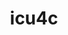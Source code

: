 ---
title: "icu4c"
layout: cache
categories: [package, develop]
meta: {"compilers": ["cce@18.0.0", "gcc@10.3.0", "gcc@11.1.0", "gcc@11.4.0", "gcc@12.4.0", "gcc@13.2.0", "gcc@7.3.1", "gcc@7.5.0", "gcc@9.4.0", "intel-oneapi-compilers@2024.1.0", "intel-oneapi-compilers@2024.2.1", "intel-oneapi-compilers@2025.1.0"], "num_specs": 216, "num_specs_by_stack": {"aws-isc": 1, "aws-isc-aarch64": 1, "aws-pcluster-neoverse_v1": 11, "aws-pcluster-x86_64_v4": 22, "build_systems": 10, "data-vis-sdk": 10, "e4s": 50, "e4s-cray-rhel": 9, "e4s-cray-sles": 2, "e4s-neoverse-v2": 30, "e4s-neoverse_v1": 6, "e4s-oneapi": 31, "e4s-power": 3, "e4s-rocm-external": 10, "hep": 20, "ml-linux-x86_64-rocm": 10, "root": 216}, "oss": ["amzn2", "rhel8", "sle_hpc15", "ubuntu18.04", "ubuntu20.04", "ubuntu22.04", "ubuntu24.04"], "platforms": ["linux"], "stacks": ["aws-isc", "aws-isc-aarch64", "aws-pcluster-neoverse_v1", "aws-pcluster-x86_64_v4", "build_systems", "data-vis-sdk", "e4s", "e4s-cray-rhel", "e4s-cray-sles", "e4s-neoverse-v2", "e4s-neoverse_v1", "e4s-oneapi", "e4s-power", "e4s-rocm-external", "hep", "ml-linux-x86_64-rocm", "root"], "targets": ["aarch64", "neoverse_v1", "neoverse_v2", "ppc64le", "x86_64_v3", "x86_64_v4"], "versions": ["74.2", "76.1"]}
spec_details: [{"compiler": "intel-oneapi-compilers@2025.1.0", "hash": "235vtgkv7rs5v734z3uvtt6ptw3q4qb6", "os": "ubuntu22.04", "platform": "linux", "size": "-", "stacks": ["e4s-oneapi", "root"], "target": "x86_64_v3", "variants": ["build_system=autotools", "cxxstd=17"], "versions": ["76.1"]}, {"compiler": "gcc@11.4.0", "hash": "23xk5johnqtyo6m4r4wuywvwxvljx3o4", "os": "ubuntu22.04", "platform": "linux", "size": "-", "stacks": ["e4s", "root"], "target": "x86_64_v3", "variants": ["build_system=autotools", "cxxstd=11"], "versions": ["74.2"]}, {"compiler": "gcc@11.4.0", "hash": "24qagzs37zmdq6ozqkkcvl4a4cci2oq4", "os": "ubuntu22.04", "platform": "linux", "size": "-", "stacks": ["e4s", "root"], "target": "x86_64_v3", "variants": ["build_system=autotools", "cxxstd=11"], "versions": ["74.2"]}, {"compiler": "gcc@11.4.0", "hash": "254blao7wyp65kby7muyfhx6gxeq2ey7", "os": "ubuntu22.04", "platform": "linux", "size": "-", "stacks": ["e4s", "root"], "target": "x86_64_v3", "variants": ["build_system=autotools", "cxxstd=11"], "versions": ["74.2"]}, {"compiler": "gcc@11.4.0", "hash": "2be2asxvokipuhyz7vj7miozabdowtra", "os": "ubuntu22.04", "platform": "linux", "size": "-", "stacks": ["e4s", "root"], "target": "x86_64_v3", "variants": ["build_system=autotools", "cxxstd=11"], "versions": ["74.2"]}, {"compiler": "intel-oneapi-compilers@2024.2.1", "hash": "2e2pfdtwny524kuyn6qmnqdtnn2ddmul", "os": "ubuntu22.04", "platform": "linux", "size": "-", "stacks": ["e4s-oneapi", "root"], "target": "x86_64_v3", "variants": ["build_system=autotools", "cxxstd=17"], "versions": ["76.1"]}, {"compiler": "gcc@11.4.0", "hash": "2hgyj2vrp4ui3t4hjczzpugzzjjbgeta", "os": "ubuntu22.04", "platform": "linux", "size": "-", "stacks": ["e4s", "root"], "target": "x86_64_v3", "variants": ["build_system=autotools", "cxxstd=17"], "versions": ["76.1"]}, {"compiler": "gcc@11.4.0", "hash": "2jfbklodzxuu4yv7y2szednuhey4ztm2", "os": "ubuntu22.04", "platform": "linux", "size": "-", "stacks": ["e4s", "root"], "target": "x86_64_v3", "variants": ["build_system=autotools", "cxxstd=11"], "versions": ["74.2"]}, {"compiler": "intel-oneapi-compilers@2024.1.0", "hash": "2usws7dkog5z4amoa5xlilri42kl2o6q", "os": "amzn2", "platform": "linux", "size": "-", "stacks": ["aws-pcluster-x86_64_v4", "root"], "target": "x86_64_v4", "variants": ["build_system=autotools", "cxxstd=11"], "versions": ["74.2"]}, {"compiler": "gcc@11.1.0", "hash": "2xuekm3shs47vus6xienchizcko5mfqy", "os": "ubuntu20.04", "platform": "linux", "size": "-", "stacks": ["data-vis-sdk", "root"], "target": "x86_64_v3", "variants": ["build_system=autotools", "cxxstd=11"], "versions": ["74.2"]}, {"compiler": "intel-oneapi-compilers@2024.1.0", "hash": "3i4pcreid5eyvgnjrt3uyfm3qll4ynu3", "os": "amzn2", "platform": "linux", "size": "-", "stacks": ["aws-pcluster-x86_64_v4", "root"], "target": "x86_64_v4", "variants": ["build_system=autotools", "cxxstd=11"], "versions": ["74.2"]}, {"compiler": "gcc@12.4.0", "hash": "3obuqsqh5b6hhcmxrmdh3ohxxlrktcpq", "os": "amzn2", "platform": "linux", "size": "-", "stacks": ["aws-pcluster-neoverse_v1", "root"], "target": "neoverse_v1", "variants": ["build_system=autotools", "cxxstd=11"], "versions": ["74.2"]}, {"compiler": "gcc@13.2.0", "hash": "3t3zlomm2rczvy4jmn52yxlw7yia7zwe", "os": "ubuntu24.04", "platform": "linux", "size": "-", "stacks": ["ml-linux-x86_64-rocm", "root"], "target": "x86_64_v3", "variants": ["build_system=autotools", "cxxstd=11"], "versions": ["74.2"]}, {"compiler": "gcc@11.4.0", "hash": "3tjwwl4cy73absec76mdrnraql5i7vmv", "os": "ubuntu22.04", "platform": "linux", "size": "-", "stacks": ["e4s", "e4s-rocm-external", "root"], "target": "x86_64_v3", "variants": ["build_system=autotools", "cxxstd=17"], "versions": ["76.1"]}, {"compiler": "cce@18.0.0", "hash": "3tvsatbqyi3sxxwlunrg4ugnfogxfrqz", "os": "rhel8", "platform": "linux", "size": "-", "stacks": ["e4s-cray-rhel", "root"], "target": "x86_64_v3", "variants": ["build_system=autotools", "cxxstd=11"], "versions": ["74.2"]}, {"compiler": "cce@18.0.0", "hash": "42g45snxddf56e4wg3jsbnbn6dddv4kt", "os": "rhel8", "platform": "linux", "size": "-", "stacks": ["e4s-cray-rhel", "root"], "target": "x86_64_v3", "variants": ["build_system=autotools", "cxxstd=11"], "versions": ["74.2"]}, {"compiler": "intel-oneapi-compilers@2025.1.0", "hash": "42pejxp6byscxhevpdwollbepkm3e6uq", "os": "ubuntu22.04", "platform": "linux", "size": "-", "stacks": ["e4s-oneapi", "root"], "target": "x86_64_v3", "variants": ["build_system=autotools", "cxxstd=11"], "versions": ["74.2"]}, {"compiler": "intel-oneapi-compilers@2024.2.1", "hash": "42ygiytjl5h2zks4qg2msfqtyrr22o6r", "os": "ubuntu22.04", "platform": "linux", "size": "-", "stacks": ["e4s-oneapi", "root"], "target": "x86_64_v3", "variants": ["build_system=autotools", "cxxstd=11"], "versions": ["74.2"]}, {"compiler": "gcc@11.4.0", "hash": "46nm4da4m5uhogu2nxusxyf3ft2mfqjj", "os": "ubuntu22.04", "platform": "linux", "size": "-", "stacks": ["e4s", "root"], "target": "x86_64_v3", "variants": ["build_system=autotools", "cxxstd=17"], "versions": ["76.1"]}, {"compiler": "intel-oneapi-compilers@2024.2.1", "hash": "4fn46d3xuafl4ycgnpnhdx2wkyhbmmhv", "os": "ubuntu22.04", "platform": "linux", "size": "-", "stacks": ["e4s-oneapi", "root"], "target": "x86_64_v3", "variants": ["build_system=autotools", "cxxstd=17"], "versions": ["76.1"]}, {"compiler": "intel-oneapi-compilers@2024.1.0", "hash": "4gnom6ymlfn2hytsst4jvemdljsg556b", "os": "amzn2", "platform": "linux", "size": "-", "stacks": ["aws-pcluster-x86_64_v4", "root"], "target": "x86_64_v4", "variants": ["build_system=autotools", "cxxstd=11"], "versions": ["74.2"]}, {"compiler": "gcc@11.4.0", "hash": "4hpfwmmvrslwwtcboimaqlms6jsljizi", "os": "ubuntu22.04", "platform": "linux", "size": "-", "stacks": ["e4s", "root"], "target": "x86_64_v3", "variants": ["build_system=autotools", "cxxstd=17"], "versions": ["76.1"]}, {"compiler": "gcc@13.2.0", "hash": "4pl5qra52j6erpiv3ui2ltkmlksxd5jm", "os": "ubuntu24.04", "platform": "linux", "size": "-", "stacks": ["ml-linux-x86_64-rocm", "root"], "target": "x86_64_v3", "variants": ["build_system=autotools", "cxxstd=11"], "versions": ["74.2"]}, {"compiler": "gcc@11.4.0", "hash": "4t4cbmrwkerma7unl3hg6k7ayty4hkxr", "os": "ubuntu22.04", "platform": "linux", "size": "-", "stacks": ["e4s-neoverse-v2", "root"], "target": "neoverse_v2", "variants": ["build_system=autotools", "cxxstd=11"], "versions": ["74.2"]}, {"compiler": "intel-oneapi-compilers@2024.1.0", "hash": "4yh7jvmkc233nmbkqbkwk6kl7mfytzib", "os": "amzn2", "platform": "linux", "size": "-", "stacks": ["aws-pcluster-x86_64_v4", "root"], "target": "x86_64_v4", "variants": ["build_system=autotools", "cxxstd=11"], "versions": ["74.2"]}, {"compiler": "intel-oneapi-compilers@2024.1.0", "hash": "54hflk3ldjo24gaks7facoutwpjpmdxi", "os": "amzn2", "platform": "linux", "size": "-", "stacks": ["aws-pcluster-x86_64_v4", "root"], "target": "x86_64_v4", "variants": ["build_system=autotools", "cxxstd=11"], "versions": ["74.2"]}, {"compiler": "gcc@11.4.0", "hash": "5dclosagyuimiyxdp26zgpzg3xnmxtif", "os": "ubuntu22.04", "platform": "linux", "size": "-", "stacks": ["e4s-neoverse-v2", "root"], "target": "neoverse_v2", "variants": ["build_system=autotools", "cxxstd=11"], "versions": ["74.2"]}, {"compiler": "cce@18.0.0", "hash": "5kr3uqrdwbslko3chjillrbz7xn6y2us", "os": "rhel8", "platform": "linux", "size": "-", "stacks": ["e4s-cray-rhel", "root"], "target": "x86_64_v3", "variants": ["build_system=autotools", "cxxstd=11"], "versions": ["74.2"]}, {"compiler": "gcc@11.1.0", "hash": "5ria62pfcckv7d4pppvot4uq5cj7tbha", "os": "ubuntu20.04", "platform": "linux", "size": "-", "stacks": ["data-vis-sdk", "root"], "target": "x86_64_v3", "variants": ["build_system=autotools", "cxxstd=11"], "versions": ["74.2"]}, {"compiler": "gcc@11.4.0", "hash": "5utjxzsq7kikvvzr5zqjvnz22wtjx2eg", "os": "ubuntu22.04", "platform": "linux", "size": "-", "stacks": ["hep", "root"], "target": "x86_64_v3", "variants": ["build_system=autotools", "cxxstd=11"], "versions": ["74.2"]}, {"compiler": "intel-oneapi-compilers@2024.1.0", "hash": "5xqoxsjgnl33u3umthowowdnfm55o7g3", "os": "amzn2", "platform": "linux", "size": "-", "stacks": ["aws-pcluster-x86_64_v4", "root"], "target": "x86_64_v3", "variants": ["build_system=autotools", "cxxstd=11"], "versions": ["74.2"]}, {"compiler": "gcc@7.5.0", "hash": "5y373qlaly2pi4axw4vwak52uljp566s", "os": "ubuntu18.04", "platform": "linux", "size": "-", "stacks": ["build_systems", "root"], "target": "x86_64_v3", "variants": ["build_system=autotools", "cxxstd=11"], "versions": ["74.2"]}, {"compiler": "intel-oneapi-compilers@2024.1.0", "hash": "62rtjjgq2nieds2n2u5jnb6sch4mnigu", "os": "amzn2", "platform": "linux", "size": "-", "stacks": ["aws-pcluster-x86_64_v4", "root"], "target": "x86_64_v3", "variants": ["build_system=autotools", "cxxstd=11"], "versions": ["74.2"]}, {"compiler": "gcc@7.5.0", "hash": "6bytsctjts6n6jxnbs3nqpvvrk3bx44e", "os": "ubuntu18.04", "platform": "linux", "size": "-", "stacks": ["build_systems", "root"], "target": "x86_64_v3", "variants": ["build_system=autotools", "cxxstd=11"], "versions": ["74.2"]}, {"compiler": "gcc@13.2.0", "hash": "6k3pyclfyxnhfv2h4ceunbclzwscj73w", "os": "ubuntu24.04", "platform": "linux", "size": "-", "stacks": ["ml-linux-x86_64-rocm", "root"], "target": "x86_64_v3", "variants": ["build_system=autotools", "cxxstd=11"], "versions": ["74.2"]}, {"compiler": "intel-oneapi-compilers@2024.1.0", "hash": "7dok4sdqwpvud7biwij3c4ysfvizmsnw", "os": "amzn2", "platform": "linux", "size": "-", "stacks": ["aws-pcluster-x86_64_v4", "root"], "target": "x86_64_v3", "variants": ["build_system=autotools", "cxxstd=11"], "versions": ["74.2"]}, {"compiler": "gcc@11.4.0", "hash": "7f63l3f7b3hgatp4gb33ayuk6tm6dhds", "os": "ubuntu22.04", "platform": "linux", "size": "-", "stacks": ["hep", "root"], "target": "x86_64_v3", "variants": ["build_system=autotools", "cxxstd=11"], "versions": ["74.2"]}, {"compiler": "gcc@11.1.0", "hash": "7gtolmfw6cj45hizho6xwhxoe2yd3la6", "os": "ubuntu20.04", "platform": "linux", "size": "-", "stacks": ["data-vis-sdk", "root"], "target": "x86_64_v3", "variants": ["build_system=autotools", "cxxstd=11"], "versions": ["74.2"]}, {"compiler": "cce@18.0.0", "hash": "7hbylmqa2evk6l77p2hb4wfdgetcu7be", "os": "rhel8", "platform": "linux", "size": "-", "stacks": ["e4s-cray-rhel", "root"], "target": "x86_64_v3", "variants": ["build_system=autotools", "cxxstd=11"], "versions": ["74.2"]}, {"compiler": "intel-oneapi-compilers@2024.1.0", "hash": "7ud4clxtvrpfki34bt3hdgc2vliit36a", "os": "amzn2", "platform": "linux", "size": "-", "stacks": ["aws-pcluster-x86_64_v4", "root"], "target": "x86_64_v3", "variants": ["build_system=autotools", "cxxstd=11"], "versions": ["74.2"]}, {"compiler": "gcc@7.3.1", "hash": "7y5hupo5gvjuvmeowivmf5o5tzwgxa3c", "os": "amzn2", "platform": "linux", "size": "-", "stacks": ["aws-isc", "root"], "target": "x86_64_v3", "variants": ["build_system=autotools", "cxxstd=11"], "versions": ["74.2"]}, {"compiler": "gcc@11.4.0", "hash": "7zq3klg7a4cm7ggwpnmvhfiz3de4gfpy", "os": "ubuntu22.04", "platform": "linux", "size": "-", "stacks": ["e4s", "root"], "target": "x86_64_v3", "variants": ["build_system=autotools", "cxxstd=11"], "versions": ["74.2"]}, {"compiler": "gcc@11.4.0", "hash": "a53bvvdhp6mtannmi3zlkpwdb5tesrzi", "os": "ubuntu22.04", "platform": "linux", "size": "-", "stacks": ["hep", "root"], "target": "x86_64_v3", "variants": ["build_system=autotools", "cxxstd=11"], "versions": ["74.2"]}, {"compiler": "gcc@7.5.0", "hash": "a5n6ejnyjmyk5upxuk6bduimuqnahdnx", "os": "ubuntu18.04", "platform": "linux", "size": "-", "stacks": ["build_systems", "root"], "target": "x86_64_v3", "variants": ["build_system=autotools", "cxxstd=11"], "versions": ["74.2"]}, {"compiler": "gcc@12.4.0", "hash": "aiumfk7t4atsoavtofqpycey3cnd2dzk", "os": "amzn2", "platform": "linux", "size": "-", "stacks": ["aws-pcluster-neoverse_v1", "root"], "target": "neoverse_v1", "variants": ["build_system=autotools", "cxxstd=11"], "versions": ["74.2"]}, {"compiler": "gcc@11.4.0", "hash": "aoyfz4u46cxtbqbo63liometlq4r5asy", "os": "ubuntu22.04", "platform": "linux", "size": "-", "stacks": ["e4s-neoverse_v1", "root"], "target": "neoverse_v1", "variants": ["build_system=autotools", "cxxstd=17"], "versions": ["74.2"]}, {"compiler": "intel-oneapi-compilers@2024.1.0", "hash": "atmw4jkpoagry4khvu3vgwpufnejb4om", "os": "amzn2", "platform": "linux", "size": "-", "stacks": ["aws-pcluster-x86_64_v4", "root"], "target": "x86_64_v4", "variants": ["build_system=autotools", "cxxstd=11"], "versions": ["74.2"]}, {"compiler": "gcc@12.4.0", "hash": "awdezfed3ewqiw7bl3qdxo7jg6t7bkki", "os": "amzn2", "platform": "linux", "size": "-", "stacks": ["aws-pcluster-neoverse_v1", "root"], "target": "neoverse_v1", "variants": ["build_system=autotools", "cxxstd=11"], "versions": ["74.2"]}, {"compiler": "intel-oneapi-compilers@2025.1.0", "hash": "b2vncpxjjdzodla6f6lc5adhcguwtmuq", "os": "ubuntu22.04", "platform": "linux", "size": "-", "stacks": ["e4s-oneapi", "root"], "target": "x86_64_v3", "variants": ["build_system=autotools", "cxxstd=17"], "versions": ["76.1"]}, {"compiler": "gcc@11.4.0", "hash": "b4s7557vz2k5hlqwh4i3pkj4m2nrwzgz", "os": "ubuntu22.04", "platform": "linux", "size": "-", "stacks": ["e4s-neoverse-v2", "root"], "target": "neoverse_v2", "variants": ["build_system=autotools", "cxxstd=17"], "versions": ["76.1"]}, {"compiler": "gcc@11.4.0", "hash": "bdme3r5snja5h4y32lpggumymnmozorz", "os": "ubuntu22.04", "platform": "linux", "size": "-", "stacks": ["e4s", "root"], "target": "x86_64_v3", "variants": ["build_system=autotools", "cxxstd=11"], "versions": ["74.2"]}, {"compiler": "gcc@11.4.0", "hash": "bi764e6tlisbihtpqhwvtnkirvn7uojq", "os": "ubuntu22.04", "platform": "linux", "size": "-", "stacks": ["e4s", "root"], "target": "x86_64_v3", "variants": ["build_system=autotools", "cxxstd=11"], "versions": ["74.2"]}, {"compiler": "gcc@11.4.0", "hash": "bjrq7hr5pz5ddhksjc6vjfdre54kxx4c", "os": "ubuntu22.04", "platform": "linux", "size": "-", "stacks": ["e4s-neoverse_v1", "root"], "target": "neoverse_v1", "variants": ["build_system=autotools", "cxxstd=11"], "versions": ["74.2"]}, {"compiler": "gcc@11.4.0", "hash": "bpxcwhgqbyfm6o2jk255w6rcjrbryhkx", "os": "ubuntu22.04", "platform": "linux", "size": "-", "stacks": ["e4s", "e4s-rocm-external", "root"], "target": "x86_64_v3", "variants": ["build_system=autotools", "cxxstd=17"], "versions": ["76.1"]}, {"compiler": "gcc@13.2.0", "hash": "bvxx6xihll4gbnn2evwk73bkom2g5jo4", "os": "ubuntu24.04", "platform": "linux", "size": "-", "stacks": ["ml-linux-x86_64-rocm", "root"], "target": "x86_64_v3", "variants": ["build_system=autotools", "cxxstd=11"], "versions": ["74.2"]}, {"compiler": "gcc@10.3.0", "hash": "c6fih3uxannj3yxwkmmzmwndz6mmrxay", "os": "sle_hpc15", "platform": "linux", "size": "-", "stacks": ["e4s-cray-sles", "root"], "target": "x86_64_v4", "variants": ["build_system=autotools", "cxxstd=11"], "versions": ["74.2"]}, {"compiler": "gcc@11.4.0", "hash": "cb7vcs3atodjxdkdmtbil3rxeubv4j4d", "os": "ubuntu22.04", "platform": "linux", "size": "-", "stacks": ["hep", "root"], "target": "x86_64_v3", "variants": ["build_system=autotools", "cxxstd=11"], "versions": ["74.2"]}, {"compiler": "gcc@7.5.0", "hash": "cgplfya7fi7ry5zeqvvju3qt2b3jeozv", "os": "ubuntu18.04", "platform": "linux", "size": "-", "stacks": ["build_systems", "root"], "target": "x86_64_v3", "variants": ["build_system=autotools", "cxxstd=11"], "versions": ["74.2"]}, {"compiler": "gcc@11.4.0", "hash": "ci3f7quapzmtju3t354mk6vz7kc27yvf", "os": "ubuntu22.04", "platform": "linux", "size": "-", "stacks": ["e4s", "root"], "target": "x86_64_v3", "variants": ["build_system=autotools", "cxxstd=17"], "versions": ["76.1"]}, {"compiler": "gcc@11.4.0", "hash": "dcroqkys2odw5tvnnilnbprxq2gyn7vk", "os": "ubuntu22.04", "platform": "linux", "size": "-", "stacks": ["e4s", "e4s-rocm-external", "root"], "target": "x86_64_v3", "variants": ["build_system=autotools", "cxxstd=17"], "versions": ["76.1"]}, {"compiler": "gcc@7.5.0", "hash": "dhxfzsbblaoiqfv54lqtmqgpr36ceowe", "os": "ubuntu18.04", "platform": "linux", "size": "-", "stacks": ["build_systems", "root"], "target": "x86_64_v3", "variants": ["build_system=autotools", "cxxstd=11"], "versions": ["74.2"]}, {"compiler": "intel-oneapi-compilers@2025.1.0", "hash": "dski5ql4g7qttmascmcef5nktdw4iast", "os": "ubuntu22.04", "platform": "linux", "size": "-", "stacks": ["e4s-oneapi", "root"], "target": "x86_64_v3", "variants": ["build_system=autotools", "cxxstd=11"], "versions": ["74.2"]}, {"compiler": "gcc@11.4.0", "hash": "dsx5zmn6pwqya26aaukvpav2l36zt5zj", "os": "ubuntu22.04", "platform": "linux", "size": "-", "stacks": ["e4s", "root"], "target": "x86_64_v3", "variants": ["build_system=autotools", "cxxstd=17"], "versions": ["76.1"]}, {"compiler": "gcc@7.3.1", "hash": "du52afdmrskhi5y6mzimoguq4tchrn4c", "os": "amzn2", "platform": "linux", "size": "-", "stacks": ["aws-isc-aarch64", "root"], "target": "aarch64", "variants": ["build_system=autotools", "cxxstd=11"], "versions": ["74.2"]}, {"compiler": "gcc@11.4.0", "hash": "dvyeflwhebh2z7qetrgwzt2etabuoa6v", "os": "ubuntu22.04", "platform": "linux", "size": "-", "stacks": ["e4s-neoverse_v1", "root"], "target": "neoverse_v1", "variants": ["build_system=autotools", "cxxstd=17"], "versions": ["74.2"]}, {"compiler": "intel-oneapi-compilers@2024.1.0", "hash": "dxxbxvgzmeknhwpcs3balf3atpambggi", "os": "amzn2", "platform": "linux", "size": "-", "stacks": ["aws-pcluster-x86_64_v4", "root"], "target": "x86_64_v3", "variants": ["build_system=autotools", "cxxstd=11"], "versions": ["74.2"]}, {"compiler": "gcc@7.5.0", "hash": "dybr4ucrku5rpxewwmsh5mtvfjkm4ezf", "os": "ubuntu18.04", "platform": "linux", "size": "-", "stacks": ["build_systems", "root"], "target": "x86_64_v3", "variants": ["build_system=autotools", "cxxstd=11"], "versions": ["74.2"]}, {"compiler": "gcc@11.4.0", "hash": "e5mqhigfwznvt3vxf345rwijmmvr7xrj", "os": "ubuntu22.04", "platform": "linux", "size": "-", "stacks": ["hep", "root"], "target": "x86_64_v3", "variants": ["build_system=autotools", "cxxstd=11"], "versions": ["74.2"]}, {"compiler": "intel-oneapi-compilers@2024.1.0", "hash": "efgfu45a3dgutwdxrrjdgccvjwom2u47", "os": "amzn2", "platform": "linux", "size": "-", "stacks": ["aws-pcluster-x86_64_v4", "root"], "target": "x86_64_v3", "variants": ["build_system=autotools", "cxxstd=11"], "versions": ["74.2"]}, {"compiler": "gcc@11.4.0", "hash": "eg3dlkjrvacb5edtb2aynyj7crmkopds", "os": "ubuntu22.04", "platform": "linux", "size": "-", "stacks": ["hep", "root"], "target": "x86_64_v3", "variants": ["build_system=autotools", "cxxstd=11"], "versions": ["74.2"]}, {"compiler": "cce@18.0.0", "hash": "ehw23riqujahqbhren7kfak2ftf4n23o", "os": "rhel8", "platform": "linux", "size": "-", "stacks": ["e4s-cray-rhel", "root"], "target": "x86_64_v3", "variants": ["build_system=autotools", "cxxstd=11"], "versions": ["74.2"]}, {"compiler": "gcc@11.4.0", "hash": "ei65dea3tugofpnwfw4m6il43yfrb2lh", "os": "ubuntu22.04", "platform": "linux", "size": "-", "stacks": ["e4s-neoverse-v2", "root"], "target": "neoverse_v2", "variants": ["build_system=autotools", "cxxstd=11"], "versions": ["74.2"]}, {"compiler": "gcc@11.4.0", "hash": "ez3xd22f3kz5jvvutpfugrlbutjtnxx4", "os": "ubuntu22.04", "platform": "linux", "size": "-", "stacks": ["e4s-neoverse-v2", "root"], "target": "neoverse_v2", "variants": ["build_system=autotools", "cxxstd=11"], "versions": ["74.2"]}, {"compiler": "gcc@11.1.0", "hash": "famsr6euotydm2ppb35iiktzs4q5uhye", "os": "ubuntu20.04", "platform": "linux", "size": "-", "stacks": ["data-vis-sdk", "root"], "target": "x86_64_v3", "variants": ["build_system=autotools", "cxxstd=11"], "versions": ["74.2"]}, {"compiler": "gcc@11.4.0", "hash": "fapy7isrchjyp7bfiqxtouijv37bfj2t", "os": "ubuntu22.04", "platform": "linux", "size": "-", "stacks": ["e4s", "root"], "target": "x86_64_v3", "variants": ["build_system=autotools", "cxxstd=17"], "versions": ["76.1"]}, {"compiler": "intel-oneapi-compilers@2024.2.1", "hash": "ffzuoigitady6g4ekuc7pmwblj5gorvw", "os": "ubuntu22.04", "platform": "linux", "size": "-", "stacks": ["e4s-oneapi", "root"], "target": "x86_64_v3", "variants": ["build_system=autotools", "cxxstd=17"], "versions": ["76.1"]}, {"compiler": "gcc@11.4.0", "hash": "fjqcvbzr2s75vvtaua3ewiflkhdz5tgn", "os": "ubuntu22.04", "platform": "linux", "size": "-", "stacks": ["e4s", "e4s-rocm-external", "root"], "target": "x86_64_v3", "variants": ["build_system=autotools", "cxxstd=17"], "versions": ["76.1"]}, {"compiler": "gcc@11.4.0", "hash": "fklyn7ksilxzugyg5erujddlh4woczng", "os": "ubuntu22.04", "platform": "linux", "size": "-", "stacks": ["e4s", "root"], "target": "x86_64_v3", "variants": ["build_system=autotools", "cxxstd=11"], "versions": ["74.2"]}, {"compiler": "intel-oneapi-compilers@2024.2.1", "hash": "fnhe3ednvrldodiypfipv4ucw6ovxo7u", "os": "ubuntu22.04", "platform": "linux", "size": "-", "stacks": ["e4s-oneapi", "root"], "target": "x86_64_v3", "variants": ["build_system=autotools", "cxxstd=11"], "versions": ["74.2"]}, {"compiler": "cce@18.0.0", "hash": "fp5dehrymmpmn2lh2jd6b747v7v3pln5", "os": "rhel8", "platform": "linux", "size": "-", "stacks": ["e4s-cray-rhel", "root"], "target": "x86_64_v3", "variants": ["build_system=autotools", "cxxstd=11"], "versions": ["74.2"]}, {"compiler": "gcc@11.4.0", "hash": "fy7xt7notd64spsrlba67khiyefwk5nu", "os": "ubuntu22.04", "platform": "linux", "size": "-", "stacks": ["hep", "root"], "target": "x86_64_v3", "variants": ["build_system=autotools", "cxxstd=11"], "versions": ["74.2"]}, {"compiler": "gcc@11.4.0", "hash": "g2ph67aybgdzoywx36ojoaiof5no4riz", "os": "ubuntu22.04", "platform": "linux", "size": "-", "stacks": ["e4s", "root"], "target": "x86_64_v3", "variants": ["build_system=autotools", "cxxstd=17"], "versions": ["76.1"]}, {"compiler": "gcc@11.4.0", "hash": "g3pto24ql6fre5fzvfrtmsa6mor4b2fm", "os": "ubuntu22.04", "platform": "linux", "size": "-", "stacks": ["e4s", "root"], "target": "x86_64_v3", "variants": ["build_system=autotools", "cxxstd=17"], "versions": ["76.1"]}, {"compiler": "gcc@11.4.0", "hash": "g5legmccuc4pjmfjvu7fb4vjep4wxft6", "os": "ubuntu22.04", "platform": "linux", "size": "-", "stacks": ["e4s", "root"], "target": "x86_64_v3", "variants": ["build_system=autotools", "cxxstd=11"], "versions": ["74.2"]}, {"compiler": "gcc@13.2.0", "hash": "g5rl7pgkv6376g4zvho2ib72norlec3d", "os": "ubuntu24.04", "platform": "linux", "size": "-", "stacks": ["ml-linux-x86_64-rocm", "root"], "target": "x86_64_v3", "variants": ["build_system=autotools", "cxxstd=11"], "versions": ["74.2"]}, {"compiler": "intel-oneapi-compilers@2025.1.0", "hash": "g5vl3rtlnuwofigtlatf2tvdmuy5lbg4", "os": "ubuntu22.04", "platform": "linux", "size": "-", "stacks": ["e4s-oneapi", "root"], "target": "x86_64_v3", "variants": ["build_system=autotools", "cxxstd=11"], "versions": ["74.2"]}, {"compiler": "intel-oneapi-compilers@2024.2.1", "hash": "g6jjjikufgpojeil73pulsokdnop2m63", "os": "ubuntu22.04", "platform": "linux", "size": "-", "stacks": ["e4s-oneapi", "root"], "target": "x86_64_v3", "variants": ["build_system=autotools", "cxxstd=11"], "versions": ["74.2"]}, {"compiler": "intel-oneapi-compilers@2024.2.1", "hash": "g77mrd2psg4yuhyqzbkzqarusl4rexts", "os": "ubuntu22.04", "platform": "linux", "size": "-", "stacks": ["e4s-oneapi", "root"], "target": "x86_64_v3", "variants": ["build_system=autotools", "cxxstd=17"], "versions": ["76.1"]}, {"compiler": "gcc@11.4.0", "hash": "gffmisytls7h6wt2rhgbvgqg4pkuw7e5", "os": "ubuntu22.04", "platform": "linux", "size": "-", "stacks": ["e4s", "root"], "target": "x86_64_v3", "variants": ["build_system=autotools", "cxxstd=11"], "versions": ["74.2"]}, {"compiler": "gcc@12.4.0", "hash": "gks3qgimvtrwqujtknj4fcekf3dt66db", "os": "amzn2", "platform": "linux", "size": "-", "stacks": ["aws-pcluster-neoverse_v1", "root"], "target": "neoverse_v1", "variants": ["build_system=autotools", "cxxstd=11"], "versions": ["74.2"]}, {"compiler": "gcc@11.1.0", "hash": "glhkl6vgq4xj2gw5njaaikv3vbztyj7w", "os": "ubuntu20.04", "platform": "linux", "size": "-", "stacks": ["data-vis-sdk", "root"], "target": "x86_64_v3", "variants": ["build_system=autotools", "cxxstd=11"], "versions": ["74.2"]}, {"compiler": "gcc@11.4.0", "hash": "gnhdlcddwmoloigczqh4plxfqzf473oh", "os": "ubuntu22.04", "platform": "linux", "size": "-", "stacks": ["e4s", "root"], "target": "x86_64_v3", "variants": ["build_system=autotools", "cxxstd=17"], "versions": ["76.1"]}, {"compiler": "intel-oneapi-compilers@2025.1.0", "hash": "gpdibkc2ecovblzpffacv6eqnfucnu4e", "os": "ubuntu22.04", "platform": "linux", "size": "-", "stacks": ["e4s-oneapi", "root"], "target": "x86_64_v3", "variants": ["build_system=autotools", "cxxstd=11"], "versions": ["74.2"]}, {"compiler": "gcc@13.2.0", "hash": "gq3gjauphsnxwvlacznwpyrx357yobu6", "os": "ubuntu24.04", "platform": "linux", "size": "-", "stacks": ["ml-linux-x86_64-rocm", "root"], "target": "x86_64_v3", "variants": ["build_system=autotools", "cxxstd=11"], "versions": ["74.2"]}, {"compiler": "gcc@11.4.0", "hash": "gwuwlc5r3m6w27gnap7lpadsokt65mww", "os": "ubuntu22.04", "platform": "linux", "size": "-", "stacks": ["e4s-neoverse-v2", "root"], "target": "neoverse_v2", "variants": ["build_system=autotools", "cxxstd=17"], "versions": ["76.1"]}, {"compiler": "gcc@11.4.0", "hash": "gxwkcclvyii25ad7m4lgvr3gahhz2zfl", "os": "ubuntu22.04", "platform": "linux", "size": "-", "stacks": ["hep", "root"], "target": "x86_64_v3", "variants": ["build_system=autotools", "cxxstd=11"], "versions": ["74.2"]}, {"compiler": "gcc@11.4.0", "hash": "hdnh7tqvbufczsuhzafz3m6qe2xspot7", "os": "ubuntu22.04", "platform": "linux", "size": "-", "stacks": ["e4s", "root"], "target": "x86_64_v3", "variants": ["build_system=autotools", "cxxstd=17"], "versions": ["76.1"]}, {"compiler": "gcc@11.4.0", "hash": "hgozltw4364cexz4rr7r237qfzrrkdbz", "os": "ubuntu22.04", "platform": "linux", "size": "-", "stacks": ["e4s-neoverse-v2", "root"], "target": "neoverse_v2", "variants": ["build_system=autotools", "cxxstd=17"], "versions": ["76.1"]}, {"compiler": "intel-oneapi-compilers@2024.2.1", "hash": "hldi5qfxda647ztxnvmkkcsc2ivmpoir", "os": "ubuntu22.04", "platform": "linux", "size": "-", "stacks": ["e4s-oneapi", "root"], "target": "x86_64_v3", "variants": ["build_system=autotools", "cxxstd=11"], "versions": ["74.2"]}, {"compiler": "gcc@11.4.0", "hash": "hoi3trrj3phv6wqvcwgghdlu43glm2sq", "os": "ubuntu22.04", "platform": "linux", "size": "-", "stacks": ["e4s-neoverse-v2", "root"], "target": "neoverse_v2", "variants": ["build_system=autotools", "cxxstd=11"], "versions": ["74.2"]}, {"compiler": "gcc@11.4.0", "hash": "icniuybr2mtlf5b42wuapy5sfjwx7hys", "os": "ubuntu22.04", "platform": "linux", "size": "-", "stacks": ["hep", "root"], "target": "x86_64_v3", "variants": ["build_system=autotools", "cxxstd=11"], "versions": ["74.2"]}, {"compiler": "gcc@11.4.0", "hash": "iosuoxkspqsaq3pdzfia7atwlwpvmz4j", "os": "ubuntu22.04", "platform": "linux", "size": "-", "stacks": ["hep", "root"], "target": "x86_64_v3", "variants": ["build_system=autotools", "cxxstd=11"], "versions": ["74.2"]}, {"compiler": "gcc@11.4.0", "hash": "ipeguzmanq4cui2rg3xonpcyte72evsi", "os": "ubuntu22.04", "platform": "linux", "size": "-", "stacks": ["e4s-neoverse-v2", "root"], "target": "neoverse_v2", "variants": ["build_system=autotools", "cxxstd=11"], "versions": ["74.2"]}, {"compiler": "gcc@11.1.0", "hash": "itfcecxj263ky5d6isjsqlfymqyobad6", "os": "ubuntu20.04", "platform": "linux", "size": "-", "stacks": ["data-vis-sdk", "root"], "target": "x86_64_v3", "variants": ["build_system=autotools", "cxxstd=11"], "versions": ["74.2"]}, {"compiler": "intel-oneapi-compilers@2024.1.0", "hash": "ixnkgagunwduj4ygcbanh2gyustuw75g", "os": "amzn2", "platform": "linux", "size": "-", "stacks": ["aws-pcluster-x86_64_v4", "root"], "target": "x86_64_v4", "variants": ["build_system=autotools", "cxxstd=11"], "versions": ["74.2"]}, {"compiler": "gcc@11.4.0", "hash": "j4uqze446x47im6v72x4f4ccjam7yoam", "os": "ubuntu22.04", "platform": "linux", "size": "-", "stacks": ["hep", "root"], "target": "x86_64_v3", "variants": ["build_system=autotools", "cxxstd=11"], "versions": ["74.2"]}, {"compiler": "cce@18.0.0", "hash": "jdsjngmoafjiziufi7az4agbbr2oglxa", "os": "rhel8", "platform": "linux", "size": "-", "stacks": ["e4s-cray-rhel", "root"], "target": "x86_64_v3", "variants": ["build_system=autotools", "cxxstd=11"], "versions": ["74.2"]}, {"compiler": "gcc@11.4.0", "hash": "jfjqanhbgwvku5ql3ha3kr5ffmnfc7e3", "os": "ubuntu22.04", "platform": "linux", "size": "-", "stacks": ["e4s", "e4s-rocm-external", "root"], "target": "x86_64_v3", "variants": ["build_system=autotools", "cxxstd=17"], "versions": ["76.1"]}, {"compiler": "gcc@11.4.0", "hash": "jg2j3i4grl4fgoriob4ayfejd2w7qloc", "os": "ubuntu22.04", "platform": "linux", "size": "-", "stacks": ["e4s-neoverse-v2", "root"], "target": "neoverse_v2", "variants": ["build_system=autotools", "cxxstd=17"], "versions": ["76.1"]}, {"compiler": "gcc@9.4.0", "hash": "jpitthyzxzuzsj32izista7lr72gpm35", "os": "ubuntu20.04", "platform": "linux", "size": "-", "stacks": ["e4s-power", "root"], "target": "ppc64le", "variants": ["build_system=autotools", "cxxstd=11"], "versions": ["74.2"]}, {"compiler": "intel-oneapi-compilers@2024.1.0", "hash": "jxwgs6mloropz7qc2uqz6lcgltg365ba", "os": "amzn2", "platform": "linux", "size": "-", "stacks": ["aws-pcluster-x86_64_v4", "root"], "target": "x86_64_v4", "variants": ["build_system=autotools", "cxxstd=11"], "versions": ["74.2"]}, {"compiler": "gcc@11.4.0", "hash": "k3dj3er5pxxdw55sl75c466xbsrhshcm", "os": "ubuntu22.04", "platform": "linux", "size": "-", "stacks": ["hep", "root"], "target": "x86_64_v3", "variants": ["build_system=autotools", "cxxstd=11"], "versions": ["74.2"]}, {"compiler": "gcc@11.4.0", "hash": "k6ohliljxt23chyx6miu2qducmfyee62", "os": "ubuntu22.04", "platform": "linux", "size": "-", "stacks": ["e4s-neoverse-v2", "root"], "target": "neoverse_v2", "variants": ["build_system=autotools", "cxxstd=17"], "versions": ["76.1"]}, {"compiler": "gcc@11.4.0", "hash": "kdv5k6v5chowi6sexzskxs2o5wvdf4na", "os": "ubuntu22.04", "platform": "linux", "size": "-", "stacks": ["hep", "root"], "target": "x86_64_v3", "variants": ["build_system=autotools", "cxxstd=11"], "versions": ["74.2"]}, {"compiler": "gcc@11.1.0", "hash": "kfpvf2x3qohpyy2h6jgfezi526rnuj2e", "os": "ubuntu20.04", "platform": "linux", "size": "-", "stacks": ["data-vis-sdk", "root"], "target": "x86_64_v3", "variants": ["build_system=autotools", "cxxstd=11"], "versions": ["74.2"]}, {"compiler": "gcc@11.4.0", "hash": "kg2ny4qi6rdorwqbfhbihvxguiezfx45", "os": "ubuntu22.04", "platform": "linux", "size": "-", "stacks": ["hep", "root"], "target": "x86_64_v3", "variants": ["build_system=autotools", "cxxstd=11"], "versions": ["74.2"]}, {"compiler": "gcc@11.4.0", "hash": "kgpyciop442jtunqaxwtbnvknydta5z7", "os": "ubuntu22.04", "platform": "linux", "size": "-", "stacks": ["e4s", "root"], "target": "x86_64_v3", "variants": ["build_system=autotools", "cxxstd=11"], "versions": ["74.2"]}, {"compiler": "intel-oneapi-compilers@2024.2.1", "hash": "kkqmoqyur4uhcar2momak7lfpbd3qcay", "os": "ubuntu22.04", "platform": "linux", "size": "-", "stacks": ["e4s-oneapi", "root"], "target": "x86_64_v3", "variants": ["build_system=autotools", "cxxstd=17"], "versions": ["76.1"]}, {"compiler": "gcc@12.4.0", "hash": "kptfepilaaccsbjipmucazpynnqop23f", "os": "amzn2", "platform": "linux", "size": "-", "stacks": ["aws-pcluster-neoverse_v1", "root"], "target": "neoverse_v1", "variants": ["build_system=autotools", "cxxstd=11"], "versions": ["74.2"]}, {"compiler": "gcc@11.4.0", "hash": "kr5rcjgwmjbw2gs5elk6jsdmxdz3pocv", "os": "ubuntu22.04", "platform": "linux", "size": "-", "stacks": ["e4s-neoverse-v2", "root"], "target": "neoverse_v2", "variants": ["build_system=autotools", "cxxstd=17"], "versions": ["76.1"]}, {"compiler": "gcc@11.4.0", "hash": "ktaia6hkwtbix5zsad5ysbg2dnyxixls", "os": "ubuntu22.04", "platform": "linux", "size": "-", "stacks": ["e4s", "root"], "target": "x86_64_v3", "variants": ["build_system=autotools", "cxxstd=17"], "versions": ["76.1"]}, {"compiler": "gcc@13.2.0", "hash": "kvkamdwu7mm4cxput62zfcnmq5nrvf3e", "os": "ubuntu24.04", "platform": "linux", "size": "-", "stacks": ["ml-linux-x86_64-rocm", "root"], "target": "x86_64_v3", "variants": ["build_system=autotools", "cxxstd=11"], "versions": ["74.2"]}, {"compiler": "intel-oneapi-compilers@2024.2.1", "hash": "l2twqy77i6advvoh6wa66c6joir3xt7e", "os": "ubuntu22.04", "platform": "linux", "size": "-", "stacks": ["e4s-oneapi", "root"], "target": "x86_64_v3", "variants": ["build_system=autotools", "cxxstd=11"], "versions": ["74.2"]}, {"compiler": "gcc@11.4.0", "hash": "l3t54qgk4n45fz5ai5u7dzthjhffd5ob", "os": "ubuntu22.04", "platform": "linux", "size": "-", "stacks": ["e4s", "root"], "target": "x86_64_v3", "variants": ["build_system=autotools", "cxxstd=11"], "versions": ["74.2"]}, {"compiler": "intel-oneapi-compilers@2024.2.1", "hash": "ldletgwtd4w6ii7ot6ekzkf4gvrl35w4", "os": "ubuntu22.04", "platform": "linux", "size": "-", "stacks": ["e4s-oneapi", "root"], "target": "x86_64_v3", "variants": ["build_system=autotools", "cxxstd=17"], "versions": ["76.1"]}, {"compiler": "gcc@11.4.0", "hash": "lsowm3w2pjobras4lgetywsnbn2f2bya", "os": "ubuntu22.04", "platform": "linux", "size": "-", "stacks": ["hep", "root"], "target": "x86_64_v3", "variants": ["build_system=autotools", "cxxstd=11"], "versions": ["74.2"]}, {"compiler": "gcc@11.4.0", "hash": "lthqxjl7fvuvgxhuzcr43s2n7bi4u6q7", "os": "ubuntu22.04", "platform": "linux", "size": "-", "stacks": ["e4s-neoverse-v2", "root"], "target": "neoverse_v2", "variants": ["build_system=autotools", "cxxstd=17"], "versions": ["76.1"]}, {"compiler": "intel-oneapi-compilers@2025.1.0", "hash": "lwkmcrdslmngtnto6hfnr2dfwkqhmrkh", "os": "ubuntu22.04", "platform": "linux", "size": "-", "stacks": ["e4s-oneapi", "root"], "target": "x86_64_v3", "variants": ["build_system=autotools", "cxxstd=17"], "versions": ["76.1"]}, {"compiler": "gcc@12.4.0", "hash": "lyd5xetxkxuexwjwhsbkwy2hawakuxvp", "os": "amzn2", "platform": "linux", "size": "-", "stacks": ["aws-pcluster-neoverse_v1", "root"], "target": "neoverse_v1", "variants": ["build_system=autotools", "cxxstd=11"], "versions": ["74.2"]}, {"compiler": "gcc@11.4.0", "hash": "lzadydtrd3rfbnyektz4gyqvu3n43bst", "os": "ubuntu22.04", "platform": "linux", "size": "-", "stacks": ["e4s", "root"], "target": "x86_64_v3", "variants": ["build_system=autotools", "cxxstd=11"], "versions": ["74.2"]}, {"compiler": "gcc@11.4.0", "hash": "mjblu44ryhf45njtw56pntf3723vvonk", "os": "ubuntu22.04", "platform": "linux", "size": "-", "stacks": ["e4s-neoverse_v1", "root"], "target": "neoverse_v1", "variants": ["build_system=autotools", "cxxstd=11"], "versions": ["74.2"]}, {"compiler": "intel-oneapi-compilers@2024.1.0", "hash": "mkwkhpe4l7fg7w463xalrg7j64g6jaqj", "os": "amzn2", "platform": "linux", "size": "-", "stacks": ["aws-pcluster-x86_64_v4", "root"], "target": "x86_64_v4", "variants": ["build_system=autotools", "cxxstd=11"], "versions": ["74.2"]}, {"compiler": "intel-oneapi-compilers@2024.2.1", "hash": "mmi46hca5dgpldjxvwybuk77hty7o6eb", "os": "ubuntu22.04", "platform": "linux", "size": "-", "stacks": ["e4s-oneapi", "root"], "target": "x86_64_v3", "variants": ["build_system=autotools", "cxxstd=11"], "versions": ["74.2"]}, {"compiler": "gcc@11.4.0", "hash": "mp4v4bogphfw5vh6b6vkhxoloqndt7o3", "os": "ubuntu22.04", "platform": "linux", "size": "-", "stacks": ["e4s-neoverse-v2", "root"], "target": "neoverse_v2", "variants": ["build_system=autotools", "cxxstd=11"], "versions": ["74.2"]}, {"compiler": "gcc@11.4.0", "hash": "msbxaipc7zjfrsnkf6yiyhyfrngclwjs", "os": "ubuntu22.04", "platform": "linux", "size": "-", "stacks": ["e4s", "root"], "target": "x86_64_v3", "variants": ["build_system=autotools", "cxxstd=17"], "versions": ["76.1"]}, {"compiler": "gcc@11.1.0", "hash": "mvx7qgcchgx53evakixwbqrm5ibhj2jp", "os": "ubuntu20.04", "platform": "linux", "size": "-", "stacks": ["data-vis-sdk", "root"], "target": "x86_64_v3", "variants": ["build_system=autotools", "cxxstd=11"], "versions": ["74.2"]}, {"compiler": "gcc@11.4.0", "hash": "ng4g3czit2loo5seaencf7pcq7iuhjui", "os": "ubuntu22.04", "platform": "linux", "size": "-", "stacks": ["e4s", "root"], "target": "x86_64_v3", "variants": ["build_system=autotools", "cxxstd=11"], "versions": ["74.2"]}, {"compiler": "intel-oneapi-compilers@2024.2.1", "hash": "ngqkrp6rlhu2zxrxtnmyp72mea23cb3o", "os": "ubuntu22.04", "platform": "linux", "size": "-", "stacks": ["e4s-oneapi", "root"], "target": "x86_64_v3", "variants": ["build_system=autotools", "cxxstd=11"], "versions": ["74.2"]}, {"compiler": "gcc@11.4.0", "hash": "nkeage3ltqi2rmsingihru6i6n3koqea", "os": "ubuntu22.04", "platform": "linux", "size": "-", "stacks": ["e4s", "root"], "target": "x86_64_v3", "variants": ["build_system=autotools", "cxxstd=11"], "versions": ["74.2"]}, {"compiler": "gcc@11.4.0", "hash": "nkyjyq7yccxnhjcgblvevad7fyt5lk47", "os": "ubuntu22.04", "platform": "linux", "size": "-", "stacks": ["e4s-neoverse-v2", "root"], "target": "neoverse_v2", "variants": ["build_system=autotools", "cxxstd=11"], "versions": ["74.2"]}, {"compiler": "gcc@7.5.0", "hash": "nmox6pj6ajcj56l6c2wyodw4brdztspi", "os": "ubuntu18.04", "platform": "linux", "size": "-", "stacks": ["build_systems", "root"], "target": "x86_64_v3", "variants": ["build_system=autotools", "cxxstd=11"], "versions": ["74.2"]}, {"compiler": "gcc@11.4.0", "hash": "nyjr2qqgojvzax4pfzkffsws5pv6ufni", "os": "ubuntu22.04", "platform": "linux", "size": "-", "stacks": ["e4s-neoverse-v2", "root"], "target": "neoverse_v2", "variants": ["build_system=autotools", "cxxstd=11"], "versions": ["74.2"]}, {"compiler": "gcc@11.4.0", "hash": "ogghzxnop4ktv6txr4eediikwshtaror", "os": "ubuntu22.04", "platform": "linux", "size": "-", "stacks": ["e4s", "root"], "target": "x86_64_v3", "variants": ["build_system=autotools", "cxxstd=17"], "versions": ["76.1"]}, {"compiler": "gcc@11.4.0", "hash": "ordn4ymh6fqmecnebroqjdmumd4dpv2j", "os": "ubuntu22.04", "platform": "linux", "size": "-", "stacks": ["e4s-neoverse-v2", "root"], "target": "neoverse_v2", "variants": ["build_system=autotools", "cxxstd=11"], "versions": ["74.2"]}, {"compiler": "gcc@11.4.0", "hash": "oxkptqjpys7vhah2dhlby5vxojvqi76u", "os": "ubuntu22.04", "platform": "linux", "size": "-", "stacks": ["e4s-neoverse-v2", "root"], "target": "neoverse_v2", "variants": ["build_system=autotools", "cxxstd=17"], "versions": ["76.1"]}, {"compiler": "intel-oneapi-compilers@2024.2.1", "hash": "p66vvgtqchzc3jc52gron63m7ofgoamq", "os": "ubuntu22.04", "platform": "linux", "size": "-", "stacks": ["e4s-oneapi", "root"], "target": "x86_64_v3", "variants": ["build_system=autotools", "cxxstd=11"], "versions": ["74.2"]}, {"compiler": "gcc@11.4.0", "hash": "pb2hofpmkdqx5hcfpenk7bic43rfagep", "os": "ubuntu22.04", "platform": "linux", "size": "-", "stacks": ["e4s-neoverse-v2", "root"], "target": "neoverse_v2", "variants": ["build_system=autotools", "cxxstd=11"], "versions": ["74.2"]}, {"compiler": "gcc@11.4.0", "hash": "pbo7alpz6asic64zqdvgxa2j6jrqdmpd", "os": "ubuntu22.04", "platform": "linux", "size": "-", "stacks": ["e4s", "root"], "target": "x86_64_v3", "variants": ["build_system=autotools", "cxxstd=17"], "versions": ["76.1"]}, {"compiler": "gcc@13.2.0", "hash": "pfwh6cupr4ntazdau2yj6f57t742yltx", "os": "ubuntu24.04", "platform": "linux", "size": "-", "stacks": ["ml-linux-x86_64-rocm", "root"], "target": "x86_64_v3", "variants": ["build_system=autotools", "cxxstd=11"], "versions": ["74.2"]}, {"compiler": "cce@18.0.0", "hash": "pgvu2dw7nfribke534zmtcmxwunpmvfo", "os": "rhel8", "platform": "linux", "size": "-", "stacks": ["e4s-cray-rhel", "root"], "target": "x86_64_v3", "variants": ["build_system=autotools", "cxxstd=11"], "versions": ["74.2"]}, {"compiler": "gcc@11.4.0", "hash": "pimbtj2z5jf7oh7mob2zuqocharfqsty", "os": "ubuntu22.04", "platform": "linux", "size": "-", "stacks": ["e4s", "e4s-rocm-external", "root"], "target": "x86_64_v3", "variants": ["build_system=autotools", "cxxstd=17"], "versions": ["76.1"]}, {"compiler": "intel-oneapi-compilers@2024.1.0", "hash": "pluao6raww7unycabwadat5ufiwjexue", "os": "amzn2", "platform": "linux", "size": "-", "stacks": ["aws-pcluster-x86_64_v4", "root"], "target": "x86_64_v3", "variants": ["build_system=autotools", "cxxstd=11"], "versions": ["74.2"]}, {"compiler": "gcc@11.4.0", "hash": "q25jwjnvpt4nvlbviq5jhhrb6tnvr3nv", "os": "ubuntu22.04", "platform": "linux", "size": "-", "stacks": ["e4s-neoverse-v2", "root"], "target": "neoverse_v2", "variants": ["build_system=autotools", "cxxstd=11"], "versions": ["74.2"]}, {"compiler": "gcc@11.4.0", "hash": "qehaykzxrrb5w7edxuxskbihi5acjubk", "os": "ubuntu22.04", "platform": "linux", "size": "-", "stacks": ["e4s-neoverse-v2", "root"], "target": "neoverse_v2", "variants": ["build_system=autotools", "cxxstd=11"], "versions": ["74.2"]}, {"compiler": "gcc@12.4.0", "hash": "qmjgz7cevwtocidawmcbeq7czakqooys", "os": "amzn2", "platform": "linux", "size": "-", "stacks": ["aws-pcluster-neoverse_v1", "root"], "target": "neoverse_v1", "variants": ["build_system=autotools", "cxxstd=11"], "versions": ["74.2"]}, {"compiler": "gcc@11.4.0", "hash": "qwlde3b32tnjabfrpq6gsgqbwujobtqf", "os": "ubuntu22.04", "platform": "linux", "size": "-", "stacks": ["e4s", "root"], "target": "x86_64_v3", "variants": ["build_system=autotools", "cxxstd=11"], "versions": ["74.2"]}, {"compiler": "gcc@7.5.0", "hash": "qwtufwvgjiecthdpznuaalv4htwzcpp6", "os": "ubuntu18.04", "platform": "linux", "size": "-", "stacks": ["build_systems", "root"], "target": "x86_64_v3", "variants": ["build_system=autotools", "cxxstd=11"], "versions": ["74.2"]}, {"compiler": "intel-oneapi-compilers@2024.1.0", "hash": "qyoptfi6kv7qohcznfxtpkpemykrzpf7", "os": "amzn2", "platform": "linux", "size": "-", "stacks": ["aws-pcluster-x86_64_v4", "root"], "target": "x86_64_v3", "variants": ["build_system=autotools", "cxxstd=11"], "versions": ["74.2"]}, {"compiler": "intel-oneapi-compilers@2025.1.0", "hash": "rfk2cr3w3kxhzvgwq2222f7xs4vneen6", "os": "ubuntu22.04", "platform": "linux", "size": "-", "stacks": ["e4s-oneapi", "root"], "target": "x86_64_v3", "variants": ["build_system=autotools", "cxxstd=17"], "versions": ["76.1"]}, {"compiler": "intel-oneapi-compilers@2025.1.0", "hash": "rt3ssoqrq2zrc5tmpijt7j3xp7noqj6b", "os": "ubuntu22.04", "platform": "linux", "size": "-", "stacks": ["e4s-oneapi", "root"], "target": "x86_64_v3", "variants": ["build_system=autotools", "cxxstd=11"], "versions": ["74.2"]}, {"compiler": "gcc@11.4.0", "hash": "rudiqgaxpl7yaarrmt4hxazyjp4iv5jt", "os": "ubuntu22.04", "platform": "linux", "size": "-", "stacks": ["hep", "root"], "target": "x86_64_v3", "variants": ["build_system=autotools", "cxxstd=11"], "versions": ["74.2"]}, {"compiler": "gcc@11.4.0", "hash": "savu7hl6gcmqm3n2vqzfzxvqtikye6hf", "os": "ubuntu22.04", "platform": "linux", "size": "-", "stacks": ["e4s-neoverse-v2", "root"], "target": "neoverse_v2", "variants": ["build_system=autotools", "cxxstd=11"], "versions": ["74.2"]}, {"compiler": "gcc@11.4.0", "hash": "sp5ha35ljwm6ig4touxoccjtdq23zzpy", "os": "ubuntu22.04", "platform": "linux", "size": "-", "stacks": ["hep", "root"], "target": "x86_64_v3", "variants": ["build_system=autotools", "cxxstd=11"], "versions": ["74.2"]}, {"compiler": "intel-oneapi-compilers@2024.1.0", "hash": "suffthahyoc6m3657i2dfnjmdp5guqgs", "os": "amzn2", "platform": "linux", "size": "-", "stacks": ["aws-pcluster-x86_64_v4", "root"], "target": "x86_64_v3", "variants": ["build_system=autotools", "cxxstd=11"], "versions": ["74.2"]}, {"compiler": "gcc@11.4.0", "hash": "svoxvwp3mm6ygpzrivkpnnarxm3ipfoo", "os": "ubuntu22.04", "platform": "linux", "size": "-", "stacks": ["e4s-neoverse-v2", "root"], "target": "neoverse_v2", "variants": ["build_system=autotools", "cxxstd=11"], "versions": ["74.2"]}, {"compiler": "gcc@11.4.0", "hash": "szjpjoeoo3wc5reieog6ubb4qxaljowz", "os": "ubuntu22.04", "platform": "linux", "size": "-", "stacks": ["hep", "root"], "target": "x86_64_v3", "variants": ["build_system=autotools", "cxxstd=11"], "versions": ["74.2"]}, {"compiler": "gcc@7.5.0", "hash": "te63gk3h4eri6jw3zshs4m6g56tmcdqe", "os": "ubuntu18.04", "platform": "linux", "size": "-", "stacks": ["build_systems", "root"], "target": "x86_64_v3", "variants": ["build_system=autotools", "cxxstd=11"], "versions": ["74.2"]}, {"compiler": "gcc@11.4.0", "hash": "tl5lz2vnigbrvkakhpwob7hacskpiapl", "os": "ubuntu22.04", "platform": "linux", "size": "-", "stacks": ["e4s-neoverse-v2", "root"], "target": "neoverse_v2", "variants": ["build_system=autotools", "cxxstd=11"], "versions": ["74.2"]}, {"compiler": "gcc@11.4.0", "hash": "tsgy3v4r5xptkzarpi64f4t2t5pc4vvm", "os": "ubuntu22.04", "platform": "linux", "size": "-", "stacks": ["e4s", "root"], "target": "x86_64_v3", "variants": ["build_system=autotools", "cxxstd=17"], "versions": ["76.1"]}, {"compiler": "gcc@11.4.0", "hash": "tsn5dtiamwjqu4kzmoi6vzrlaqo7rh6h", "os": "ubuntu22.04", "platform": "linux", "size": "-", "stacks": ["e4s", "e4s-rocm-external", "root"], "target": "x86_64_v3", "variants": ["build_system=autotools", "cxxstd=17"], "versions": ["76.1"]}, {"compiler": "gcc@11.4.0", "hash": "twpss3r5veemjdmu6ciov3e4wjfetepp", "os": "ubuntu22.04", "platform": "linux", "size": "-", "stacks": ["e4s", "e4s-rocm-external", "root"], "target": "x86_64_v3", "variants": ["build_system=autotools", "cxxstd=17"], "versions": ["76.1"]}, {"compiler": "intel-oneapi-compilers@2024.1.0", "hash": "u57nkgre6ogymeyszbaiuynkm6pg7cg4", "os": "amzn2", "platform": "linux", "size": "-", "stacks": ["aws-pcluster-x86_64_v4", "root"], "target": "x86_64_v4", "variants": ["build_system=autotools", "cxxstd=11"], "versions": ["74.2"]}, {"compiler": "gcc@11.4.0", "hash": "ukxytwuqvbxnyrxcbxlgi73nvp6okh3p", "os": "ubuntu22.04", "platform": "linux", "size": "-", "stacks": ["e4s", "root"], "target": "x86_64_v3", "variants": ["build_system=autotools", "cxxstd=17"], "versions": ["76.1"]}, {"compiler": "intel-oneapi-compilers@2024.1.0", "hash": "urtxssgfm5nodqhcmrbydrabydvfxjcq", "os": "amzn2", "platform": "linux", "size": "-", "stacks": ["aws-pcluster-x86_64_v4", "root"], "target": "x86_64_v3", "variants": ["build_system=autotools", "cxxstd=11"], "versions": ["74.2"]}, {"compiler": "intel-oneapi-compilers@2024.2.1", "hash": "utpe7ohirq5zfbpoohuaiz2w4m244l65", "os": "ubuntu22.04", "platform": "linux", "size": "-", "stacks": ["e4s-oneapi", "root"], "target": "x86_64_v3", "variants": ["build_system=autotools", "cxxstd=11"], "versions": ["74.2"]}, {"compiler": "gcc@12.4.0", "hash": "v2trhh4vegeu3dq2gb2losxkmtomq2zx", "os": "amzn2", "platform": "linux", "size": "-", "stacks": ["aws-pcluster-neoverse_v1", "root"], "target": "neoverse_v1", "variants": ["build_system=autotools", "cxxstd=11"], "versions": ["74.2"]}, {"compiler": "gcc@11.4.0", "hash": "v5vcvqfaryugbddr73xmsbmx76f3u3ws", "os": "ubuntu22.04", "platform": "linux", "size": "-", "stacks": ["e4s", "root"], "target": "x86_64_v3", "variants": ["build_system=autotools", "cxxstd=11"], "versions": ["74.2"]}, {"compiler": "gcc@9.4.0", "hash": "vbl6irc2cybsbhodbvhtib32jlevjw3q", "os": "ubuntu20.04", "platform": "linux", "size": "-", "stacks": ["e4s-power", "root"], "target": "ppc64le", "variants": ["build_system=autotools", "cxxstd=17"], "versions": ["74.2"]}, {"compiler": "gcc@13.2.0", "hash": "vkx4vamnyofnze35fjjww377zhvkte4y", "os": "ubuntu24.04", "platform": "linux", "size": "-", "stacks": ["ml-linux-x86_64-rocm", "root"], "target": "x86_64_v3", "variants": ["build_system=autotools", "cxxstd=11"], "versions": ["74.2"]}, {"compiler": "gcc@11.4.0", "hash": "vl4rxgukydbcknws5ire6nlbcuewmmpw", "os": "ubuntu22.04", "platform": "linux", "size": "-", "stacks": ["e4s-neoverse-v2", "root"], "target": "neoverse_v2", "variants": ["build_system=autotools", "cxxstd=11"], "versions": ["74.2"]}, {"compiler": "intel-oneapi-compilers@2025.1.0", "hash": "vsb6b64bszms6pdldf3mrvzjdt6faoxa", "os": "ubuntu22.04", "platform": "linux", "size": "-", "stacks": ["e4s-oneapi", "root"], "target": "x86_64_v3", "variants": ["build_system=autotools", "cxxstd=11"], "versions": ["74.2"]}, {"compiler": "gcc@11.1.0", "hash": "vvbqgeny7naicgotns6trgiq4ogr6mb5", "os": "ubuntu20.04", "platform": "linux", "size": "-", "stacks": ["data-vis-sdk", "root"], "target": "x86_64_v3", "variants": ["build_system=autotools", "cxxstd=11"], "versions": ["74.2"]}, {"compiler": "gcc@11.4.0", "hash": "w3x634uq7p7dxnvgmxfl5lpl7kwqmfz4", "os": "ubuntu22.04", "platform": "linux", "size": "-", "stacks": ["e4s", "root"], "target": "x86_64_v3", "variants": ["build_system=autotools", "cxxstd=11"], "versions": ["74.2"]}, {"compiler": "gcc@11.4.0", "hash": "w55anedslhrkgovev4y4mtoipiqdbdu3", "os": "ubuntu22.04", "platform": "linux", "size": "-", "stacks": ["hep", "root"], "target": "x86_64_v3", "variants": ["build_system=autotools", "cxxstd=11"], "versions": ["74.2"]}, {"compiler": "gcc@11.4.0", "hash": "wjkmphykupyccdpswptikqnrw4j4u74l", "os": "ubuntu22.04", "platform": "linux", "size": "-", "stacks": ["hep", "root"], "target": "x86_64_v3", "variants": ["build_system=autotools", "cxxstd=11"], "versions": ["74.2"]}, {"compiler": "gcc@11.4.0", "hash": "wohmm2cvmnvtwz5cn5wojdixjot5dr67", "os": "ubuntu22.04", "platform": "linux", "size": "-", "stacks": ["e4s-neoverse-v2", "root"], "target": "neoverse_v2", "variants": ["build_system=autotools", "cxxstd=17"], "versions": ["76.1"]}, {"compiler": "gcc@13.2.0", "hash": "wxzvkrzhubds6ng25jnb4goqguux4tyw", "os": "ubuntu24.04", "platform": "linux", "size": "-", "stacks": ["ml-linux-x86_64-rocm", "root"], "target": "x86_64_v3", "variants": ["build_system=autotools", "cxxstd=11"], "versions": ["74.2"]}, {"compiler": "intel-oneapi-compilers@2025.1.0", "hash": "x3kpd4oj7qb6qp2ojhtd2gkz5g6mxiwg", "os": "ubuntu22.04", "platform": "linux", "size": "-", "stacks": ["e4s-oneapi", "root"], "target": "x86_64_v3", "variants": ["build_system=autotools", "cxxstd=11"], "versions": ["74.2"]}, {"compiler": "gcc@11.4.0", "hash": "xfyhlflq6pdfodz5ajgtj4gblhtkuh42", "os": "ubuntu22.04", "platform": "linux", "size": "-", "stacks": ["e4s", "e4s-rocm-external", "root"], "target": "x86_64_v3", "variants": ["build_system=autotools", "cxxstd=17"], "versions": ["76.1"]}, {"compiler": "intel-oneapi-compilers@2024.1.0", "hash": "xhvhva57tvq3a5ltfsndhavt2q6n53fj", "os": "amzn2", "platform": "linux", "size": "-", "stacks": ["aws-pcluster-x86_64_v4", "root"], "target": "x86_64_v3", "variants": ["build_system=autotools", "cxxstd=11"], "versions": ["74.2"]}, {"compiler": "intel-oneapi-compilers@2025.1.0", "hash": "xi3sb4ffx6eyj3tbw67pgmwva36kbz7s", "os": "ubuntu22.04", "platform": "linux", "size": "-", "stacks": ["e4s-oneapi", "root"], "target": "x86_64_v3", "variants": ["build_system=autotools", "cxxstd=17"], "versions": ["76.1"]}, {"compiler": "gcc@11.4.0", "hash": "xlkqemdkhxutx3nfp67gl4orzp2v7ori", "os": "ubuntu22.04", "platform": "linux", "size": "-", "stacks": ["e4s", "root"], "target": "x86_64_v3", "variants": ["build_system=autotools", "cxxstd=11"], "versions": ["74.2"]}, {"compiler": "gcc@11.4.0", "hash": "xo3oda7liyuggwmou256zizat5eicw3b", "os": "ubuntu22.04", "platform": "linux", "size": "-", "stacks": ["e4s", "root"], "target": "x86_64_v3", "variants": ["build_system=autotools", "cxxstd=17"], "versions": ["76.1"]}, {"compiler": "gcc@11.4.0", "hash": "xt6ubah6wftls67kuvn2n2lodj7oibog", "os": "ubuntu22.04", "platform": "linux", "size": "-", "stacks": ["e4s", "root"], "target": "x86_64_v3", "variants": ["build_system=autotools", "cxxstd=17"], "versions": ["76.1"]}, {"compiler": "gcc@9.4.0", "hash": "xzli5ys5kb7gyc7eq7kea3ayg6qzbrnm", "os": "ubuntu20.04", "platform": "linux", "size": "-", "stacks": ["e4s-power", "root"], "target": "ppc64le", "variants": ["build_system=autotools", "cxxstd=11"], "versions": ["74.2"]}, {"compiler": "intel-oneapi-compilers@2025.1.0", "hash": "y2lbhjtlvous3bt3tlrzpm33egcvblyz", "os": "ubuntu22.04", "platform": "linux", "size": "-", "stacks": ["e4s-oneapi", "root"], "target": "x86_64_v3", "variants": ["build_system=autotools", "cxxstd=17"], "versions": ["76.1"]}, {"compiler": "gcc@11.4.0", "hash": "y53jty6we4h2aqvluidstykyrt5qqcn6", "os": "ubuntu22.04", "platform": "linux", "size": "-", "stacks": ["e4s-neoverse_v1", "root"], "target": "neoverse_v1", "variants": ["build_system=autotools", "cxxstd=11"], "versions": ["74.2"]}, {"compiler": "intel-oneapi-compilers@2025.1.0", "hash": "y5npwkalwhpgbbzd3woiwzkby6n2kizu", "os": "ubuntu22.04", "platform": "linux", "size": "-", "stacks": ["e4s-oneapi", "root"], "target": "x86_64_v3", "variants": ["build_system=autotools", "cxxstd=11"], "versions": ["74.2"]}, {"compiler": "gcc@11.4.0", "hash": "y6szam4ipg6fot3m5ydhkht6ipgvyvmc", "os": "ubuntu22.04", "platform": "linux", "size": "-", "stacks": ["e4s-neoverse-v2", "root"], "target": "neoverse_v2", "variants": ["build_system=autotools", "cxxstd=11"], "versions": ["74.2"]}, {"compiler": "gcc@10.3.0", "hash": "yaricjmljdyscylxiny4vdkeyhhyqo2a", "os": "sle_hpc15", "platform": "linux", "size": "-", "stacks": ["e4s-cray-sles", "root"], "target": "x86_64_v4", "variants": ["build_system=autotools", "cxxstd=11"], "versions": ["74.2"]}, {"compiler": "gcc@11.4.0", "hash": "ycnpbavbugmpddcibiprqllr2olnnwty", "os": "ubuntu22.04", "platform": "linux", "size": "-", "stacks": ["e4s", "root"], "target": "x86_64_v3", "variants": ["build_system=autotools", "cxxstd=17"], "versions": ["76.1"]}, {"compiler": "gcc@11.4.0", "hash": "yipfkibp475v35zfguxcqu25j2mvemec", "os": "ubuntu22.04", "platform": "linux", "size": "-", "stacks": ["e4s", "e4s-rocm-external", "root"], "target": "x86_64_v3", "variants": ["build_system=autotools", "cxxstd=17"], "versions": ["76.1"]}, {"compiler": "gcc@12.4.0", "hash": "yj4acnaacaalp4h3mjvdu4x2swbgvuvl", "os": "amzn2", "platform": "linux", "size": "-", "stacks": ["aws-pcluster-neoverse_v1", "root"], "target": "neoverse_v1", "variants": ["build_system=autotools", "cxxstd=11"], "versions": ["74.2"]}, {"compiler": "gcc@7.5.0", "hash": "yn325e44cfulclmlzwyfyw454ix2iot6", "os": "ubuntu18.04", "platform": "linux", "size": "-", "stacks": ["build_systems", "root"], "target": "x86_64_v3", "variants": ["build_system=autotools", "cxxstd=11"], "versions": ["74.2"]}, {"compiler": "gcc@11.4.0", "hash": "yqzh2djmhwh23sblq6vix3pt6vg2ddmp", "os": "ubuntu22.04", "platform": "linux", "size": "-", "stacks": ["e4s", "root"], "target": "x86_64_v3", "variants": ["build_system=autotools", "cxxstd=17"], "versions": ["76.1"]}, {"compiler": "intel-oneapi-compilers@2025.1.0", "hash": "yss4w2rot7nc3uclub56oxgjuxy4osee", "os": "ubuntu22.04", "platform": "linux", "size": "-", "stacks": ["e4s-oneapi", "root"], "target": "x86_64_v3", "variants": ["build_system=autotools", "cxxstd=17"], "versions": ["76.1"]}, {"compiler": "cce@18.0.0", "hash": "ytl7dp6ml6cdqtzt4vhc4s5z5cort2oz", "os": "rhel8", "platform": "linux", "size": "-", "stacks": ["e4s-cray-rhel", "root"], "target": "x86_64_v3", "variants": ["build_system=autotools", "cxxstd=11"], "versions": ["74.2"]}, {"compiler": "gcc@11.4.0", "hash": "ywl36htxkzzs4xshcr2n4olgp5e2f7vs", "os": "ubuntu22.04", "platform": "linux", "size": "-", "stacks": ["e4s-neoverse-v2", "root"], "target": "neoverse_v2", "variants": ["build_system=autotools", "cxxstd=11"], "versions": ["74.2"]}, {"compiler": "intel-oneapi-compilers@2024.1.0", "hash": "yx3hk2gyp2gfd7naojwclfvc7st2krcc", "os": "amzn2", "platform": "linux", "size": "-", "stacks": ["aws-pcluster-x86_64_v4", "root"], "target": "x86_64_v4", "variants": ["build_system=autotools", "cxxstd=11"], "versions": ["74.2"]}, {"compiler": "gcc@12.4.0", "hash": "z2qh4v2nh3todqgiidzbuqeup5vbxi73", "os": "amzn2", "platform": "linux", "size": "-", "stacks": ["aws-pcluster-neoverse_v1", "root"], "target": "neoverse_v1", "variants": ["build_system=autotools", "cxxstd=11"], "versions": ["74.2"]}, {"compiler": "gcc@11.4.0", "hash": "z7lmhrjkapylnz7mv4af3k35d25klzih", "os": "ubuntu22.04", "platform": "linux", "size": "-", "stacks": ["e4s-neoverse_v1", "root"], "target": "neoverse_v1", "variants": ["build_system=autotools", "cxxstd=11"], "versions": ["74.2"]}, {"compiler": "gcc@12.4.0", "hash": "zafzx2o5wd6t4vhi35d572ghaywfigmn", "os": "amzn2", "platform": "linux", "size": "-", "stacks": ["aws-pcluster-neoverse_v1", "root"], "target": "neoverse_v1", "variants": ["build_system=autotools", "cxxstd=11"], "versions": ["74.2"]}, {"compiler": "gcc@11.1.0", "hash": "zhxyl7rysyvboa4ftynltk4vnrunrjpw", "os": "ubuntu20.04", "platform": "linux", "size": "-", "stacks": ["data-vis-sdk", "root"], "target": "x86_64_v3", "variants": ["build_system=autotools", "cxxstd=11"], "versions": ["74.2"]}, {"compiler": "gcc@11.4.0", "hash": "zqqhx2fw7ffpre7hsjgki73bkrhd2763", "os": "ubuntu22.04", "platform": "linux", "size": "-", "stacks": ["e4s-neoverse-v2", "root"], "target": "neoverse_v2", "variants": ["build_system=autotools", "cxxstd=17"], "versions": ["76.1"]}, {"compiler": "gcc@11.4.0", "hash": "zvp33fy5nrpokegzdlbbehvrbcpjkr4t", "os": "ubuntu22.04", "platform": "linux", "size": "-", "stacks": ["e4s-neoverse-v2", "root"], "target": "neoverse_v2", "variants": ["build_system=autotools", "cxxstd=11"], "versions": ["74.2"]}, {"compiler": "intel-oneapi-compilers@2025.1.0", "hash": "zyo7mvkmq7kr327i5ummnzlk3qmtemug", "os": "ubuntu22.04", "platform": "linux", "size": "-", "stacks": ["e4s-oneapi", "root"], "target": "x86_64_v3", "variants": ["build_system=autotools", "cxxstd=17"], "versions": ["76.1"]}]
---